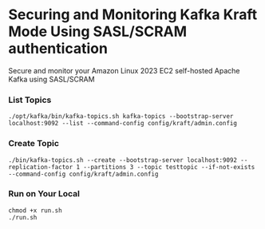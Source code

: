# Securing and Monitoring Kafka Kraft Mode Using SASL/SCRAM authentication

Secure and monitor your Amazon Linux 2023 EC2 self-hosted Apache Kafka using SASL/SCRAM

### List Topics

```cli
./opt/kafka/bin/kafka-topics.sh kafka-topics --bootstrap-server localhost:9092 --list --command-config config/kraft/admin.config
```

### Create Topic

```cli
./bin/kafka-topics.sh --create --bootstrap-server localhost:9092 --replication-factor 1 --partitions 3 --topic testtopic --if-not-exists --command-config config/kraft/admin.config
```

### Run on Your Local

```cli
chmod +x run.sh
./run.sh
```